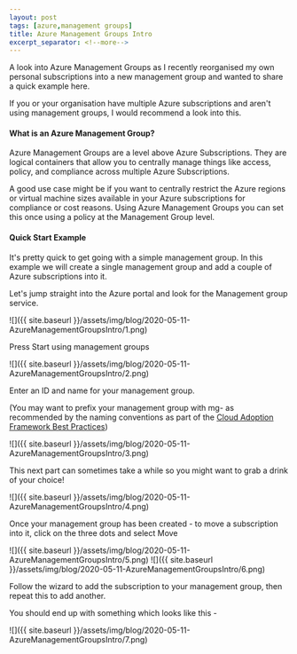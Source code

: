 ```yaml
---
layout: post
tags: [azure,management groups]
title: Azure Management Groups Intro
excerpt_separator: <!--more-->
---
```

A look into Azure Management Groups as I recently reorganised my own personal subscriptions into a new management group and wanted to share a quick example here.

If you or your organisation have multiple Azure subscriptions and aren't using management groups, I would recommend a look into this.

<!--more-->

#### What is an Azure Management Group?

Azure Management Groups are a level above Azure Subscriptions. They are logical containers that allow you to centrally manage things like access, policy, and compliance across multiple Azure Subscriptions.

A good use case might be if you want to centrally restrict the Azure regions or virtual machine sizes available in your Azure subscriptions for compliance or cost reasons. Using Azure Management Groups you can set this once using a policy at the Management Group level.



#### Quick Start Example

It's pretty quick to get going with a simple management group. In this example we will create a single management group and add a couple of Azure subscriptions into it.

Let's jump straight into the Azure portal and look for the Management group service.

![]({{ site.baseurl }}/assets/img/blog/2020-05-11-AzureManagementGroupsIntro/1.png)

Press Start using management groups

![]({{ site.baseurl }}/assets/img/blog/2020-05-11-AzureManagementGroupsIntro/2.png)

Enter an ID and name for your management group.

(You may want to prefix your management group with mg- as recommended by the naming conventions as part of the <a href="https://docs.microsoft.com/en-us/azure/cloud-adoption-framework/ready/azure-best-practices/naming-and-tagging" target="_blank">Cloud Adoption Framework Best Practices</a>)

![]({{ site.baseurl }}/assets/img/blog/2020-05-11-AzureManagementGroupsIntro/3.png)

This next part can sometimes take a while so you might want to grab a drink of your choice!

![]({{ site.baseurl }}/assets/img/blog/2020-05-11-AzureManagementGroupsIntro/4.png)

Once your management group has been created - to move a subscription into it, click on the three dots and select Move

![]({{ site.baseurl }}/assets/img/blog/2020-05-11-AzureManagementGroupsIntro/5.png)
![]({{ site.baseurl }}/assets/img/blog/2020-05-11-AzureManagementGroupsIntro/6.png)

Follow the wizard to add the subscription to your management group, then repeat this to add another.

You should end up with something which looks like this -

![]({{ site.baseurl }}/assets/img/blog/2020-05-11-AzureManagementGroupsIntro/7.png)



